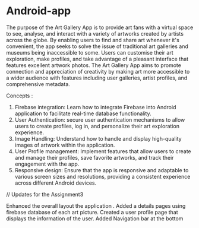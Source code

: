 # Android-app
The purpose of the Art Gallery App is to provide art fans with a virtual space to see, analyse, and interact with a variety of artworks created by artists across the globe. By enabling users to find and share art whenever it's convenient, the app seeks to solve the issue of traditional art galleries and museums being inaccessible to some. Users can customise their art exploration, make profiles, and take advantage of a pleasant interface that features excellent artwork photos. The Art Gallery App aims to promote connection and appreciation of creativity by making art more accessible to a wider audience with features including user galleries, artist profiles, and comprehensive metadata.

Concepts :
1.	Firebase integration: Learn how to integrate Firebase into Android application to facilitate real-time database functionality.
2.	User Authentication: secure user authentication mechanisms to allow users to create profiles, log in, and personalize their art exploration experience.
3.	Image Handling: Understand how to handle and display high-quality images of artwork within the application.
4.	User Profile management: Implement features that allow users to create and manage their profiles, save favorite artworks, and track their engagement with the app.
5.	Responsive design: Ensure that the app is responsive and adaptable to various screen sizes and resolutions, providing a consistent experience across different Android devices.



// Updates for the Assignment3 

Enhanced the overall layout the application .
Added a details pages using firebase database of each art picture.
Created a user profile page that displays the information of the user.
Added Navigation bar at the bottom 

